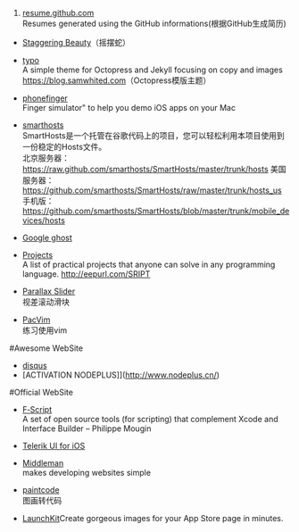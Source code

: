 1. [resume.github.com](https://github.com/resume/resume.github.com)  
  Resumes generated using the GitHub informations(根据GitHub生成简历)

* [Staggering Beauty](http://www.staggeringbeauty.com)（摇摆蛇）

* [typo](https://github.com/samwhited/typo)  
  A simple theme for Octopress and Jekyll focusing on copy and images <https://blog.samwhited.com>（Octopress模版主题）

* [phonefinger](https://github.com/dangrover/phonefinger)  
  Finger simulator" to help you demo iOS apps on your Mac

* [smarthosts](https://github.com/smarthosts/smarthosts)  
  SmartHosts是一个托管在谷歌代码上的项目，您可以轻松利用本项目使用到一份稳定的Hosts文件。                  
北京服务器：<https://raw.github.com/smarthosts/SmartHosts/master/trunk/hosts>
美国服务器：<https://github.com/smarthosts/SmartHosts/raw/master/trunk/hosts_us>
手机版：<https://github.com/smarthosts/SmartHosts/blob/master/trunk/mobile_devices/hosts>

* [Google ghost](https://github.com/greatfire/wiki)

* [Projects](https://github.com/karan/Projects)  
  A list of practical projects that anyone can solve in any programming language. 
<http://eepurl.com/SRIPT>
  
  
* [Parallax Slider](http://dreamsky.github.io/main/blog/parallax-slider/)  
视差滚动滑块

* [PacVim](https://github.com/jmoon018/PacVim)  
练习使用vim  

#Awesome WebSite  
* [disqus](http://disqus.com)    
* [ACTIVATION NODEPLUS]](http://www.nodeplus.cn/)

#Official WebSite  
  
* [F‑Script](http://www.fscript.org)  
  A set of open source tools (for scripting) that complement Xcode and Interface Builder – Philippe Mougin  
  
* [Telerik UI for iOS](http://www.telerik.com/ios-ui)  
  
* [Middleman](http://middlemanapp.com)  
  makes developing websites simple  
  
* [paintcode](http://www.paintcodeapp.com/)  
图画转代码
* [LaunchKit](https://launchkit.io/screenshots?ref=idw&utm_campaign=iOS%2BDev%2BWeekly&utm_medium=email&utm_source=iOS_Dev_Weekly_Issue_205)Create gorgeous images for your App Store page in minutes.

